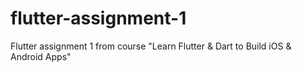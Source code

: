 # flutter-assignment-1
Flutter assignment 1 from course "Learn Flutter &amp; Dart to Build iOS &amp; Android Apps"
